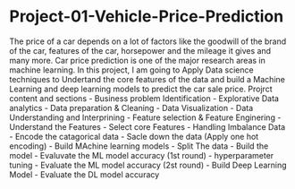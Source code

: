 # Project-01-Vehicle-Price-Prediction
The price of a car depends on a lot of factors like the goodwill of the brand of the car, features of the car, horsepower and the mileage it gives and many more. Car price prediction is one of the major research areas in machine learning.   In this project, I am going to Apply Data science techniques to Undertand the core features of the data and  build a Machine Learning and deep learning models to predict the car sale price.   Projrct content and sections         - Business problem Identification     - Explorative Data analytics         - Data preparation &amp; Cleaning         - Data Visualization         - Data Understanding and Interprining      - Feature selection &amp; Feature Enginering         - Understand the Features         - Select core Features         - Handling Imbalance Data         - Encode the catagorical data         - Sacle down the data (Apply one hot encoding)     - Build MAchine learning models         - Split The data         - Build the model     - Evaluvate the ML model accuracy (1st round)     - hyperparameter tuning      - Evaluate the ML model accuracy (2st round)     - Build Deep Learning Model     - Evaluate the DL model accuracy
